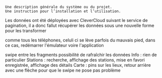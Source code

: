     Une description générale du système ou du projet.
    Une instruction pour l’installation et l’utilisation.
    

Les données ont été déployées avec CleverCloud suivant le service de pagination, il a donc fallut
récupérer les données sous une nouvelle forme pour les transformer

comme tous les téléphones, celuli ci se lève parfois du mauvais pied, dans ce cas, redémarrer
l'émulateur voire l'application

swipe entre les fragments
possibilité de rafraîchir les données
Info : rien de particulier
Stations : recherche, affichage des stations, mise en favori enregistrée, affichage des détails
Carte : pins sur les lieux, retour arrière avec une flèche pour que le swipe ne pose pas problème